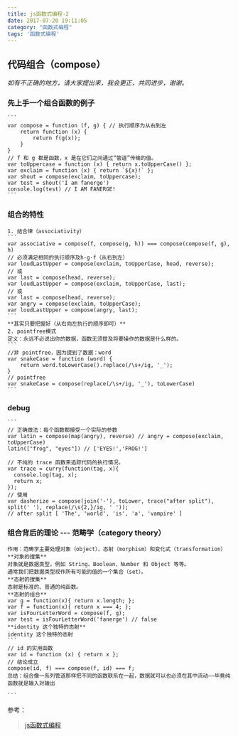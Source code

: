 ```yaml
---
title: js函数式编程-2
date: 2017-07-20 19:11:05
category: "函数式编程"
tags: '函数式编程'
---
```

## 代码组合（compose）
*如有不正确的地方，请大家提出来，我会更正，共同进步，谢谢。*

### 先上手一个组合函数的例子
	```
	var compose = function (f, g) { // 执行顺序为从右到左
		return function (x) {
			return f(g(x));
		}
	}
	// f 和 g 都是函数，x 是在它们之间通过“管道”传输的值。
	var toUppercase = function (x) { return x.toUpperCase() };
	var exclaim = function (x) { return `${x}!` };
	var shout = compose(exclaim, toUppercase);
	var test = shout('I am fanerge')
	console.log(test) // I AM FANERGE!
	```

### 组合的特性
	1. 结合律（associativity）	
	```
	var associative = compose(f, compose(g, h)) === compose(compose(f, g), h)
	// 必须满足相同的执行顺序及h-g-f（从右到左）
	var loudLastUpper = compose(exclaim, toUpperCase, head, reverse);
	// 或
	var last = compose(head, reverse);
	var loudLastUpper = compose(exclaim, toUpperCase, last);
	// 或
	var last = compose(head, reverse);
	var angry = compose(exclaim, toUpperCase);
	var loudLastUpper = compose(angry, last);
	```
	**其实只要把握好（从右向左执行的顺序即可）**
	2. pointfree模式
	定义：永远不必说出你的数据，函数无须提及将要操作的数据是什么样的。
	```
	//非 pointfree，因为提到了数据：word
	var snakeCase = function (word) {
		return word.toLowerCase().replace(/\s+/ig, '_');
	}
	// pointfree
	var snakeCase = compose(replace(/\s+/ig, '_'), toLowerCase)
	```
	
### debug
	```
	// 正确做法：每个函数都接受一个实际的参数
	var latin = compose(map(angry), reverse) // angry = compose(exclaim, toUpperCase)
	latin(["frog", "eyes"]) // ['EYES!','FROG!']

	// 不纯的 trace 函数来追踪代码的执行情况。
	var trace = curry(function(tag, x){
	  console.log(tag, x);
	  return x;
	});
	// 使用
	var dasherize = compose(join('-'), toLower, trace("after split"), split(' '), replace(/\s{2,}/ig, ' '));
	// after split [ 'The', 'world', 'is', 'a', 'vampire' ]

### 组合背后的理论 --- 范畴学（category theory）
	作用：范畴学主要处理对象（object）、态射（morphism）和变化式（transformation）
	**对象的搜集**
	对象就是数据类型，例如 String、Boolean、Number 和 Object 等等。
	通常我们把数据类型视作所有可能的值的一个集合（set）。
	**态射的搜集**
	态射是标准的、普通的纯函数。
	**态射的组合**
	var g = function(x){ return x.length; };
	var f = function(x){ return x === 4; };
	var isFourLetterWord = compose(f, g);
	var test = isFourLetterWord('fanerge') // false
	**identity 这个独特的态射**
	identity 这个独特的态射
	```
	// id 的实用函数
	var id = function (x) { return x };
	// 结论成立
	compose(id, f) === compose(f, id) === f;
	总结：组合像一系列管道那样把不同的函数联系在一起，数据就可以也必须在其中流动——毕竟纯函数就是输入对输出
	
	```

参考：
> [js函数式编程](https://llh911001.gitbooks.io/mostly-adequate-guide-chinese/content/ch7.html#自由定理)
	
	
	
	
	
	
	
	
	
	
	
	
	



















